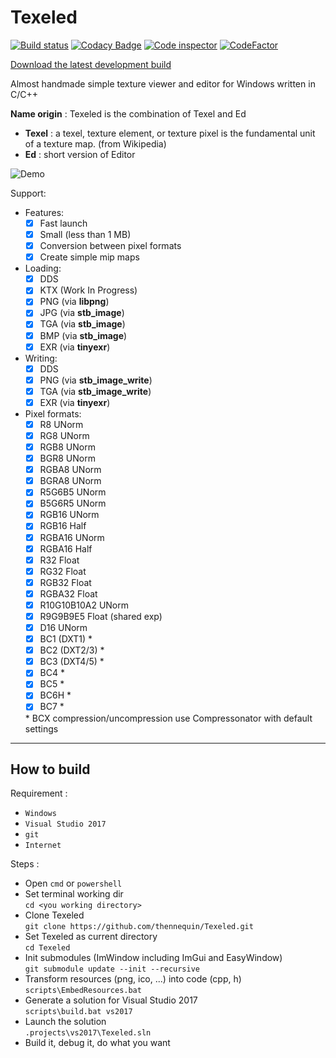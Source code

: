 # Texeled

[![Build status](https://ci.appveyor.com/api/projects/status/4oxhg62kiwrglghb/branch/master?svg=true)](https://ci.appveyor.com/project/thennequin/texeled/branch/master)
[![Codacy Badge](https://api.codacy.com/project/badge/Grade/3994ad06b426497191628431c945fa5e)](https://www.codacy.com/app/thennequin/Texeled?utm_source=github.com&amp;utm_medium=referral&amp;utm_content=thennequin/Texeled&amp;utm_campaign=Badge_Grade)
[![Code inspector](https://www.code-inspector.com/project/8737/score/svg)](https://frontend.code-inspector.com/project/8737/dashboard)
[![CodeFactor](https://www.codefactor.io/repository/github/thennequin/texeled/badge/master)](https://www.codefactor.io/repository/github/thennequin/texeled/overview/master)

[Download the latest development build](https://ci.appveyor.com/api/projects/thennequin/texeled/artifacts/.out/Texeled_x64.exe?branch=master&job=Configuration%3A%20Release;%20Platform%3A%20x64)

Almost handmade simple texture viewer and editor for Windows written in C/C++

**Name origin** : Texeled is the combination of Texel and Ed
  * **Texel** : a texel, texture element, or texture pixel is the fundamental unit of a texture map. (from Wikipedia)
  * **Ed** : short version of Editor

![Demo](https://raw.githubusercontent.com/wiki/thennequin/Texeled/images/Texeled.gif)

Support:
- Features:
  - [x] Fast launch
  - [x] Small (less than 1 MB)
  - [x] Conversion between pixel formats
  - [x] Create simple mip maps
    
- Loading:
  - [x] DDS
  - [x] KTX (Work In Progress)
  - [x] PNG (via **libpng**)
  - [x] JPG (via **stb_image**)
  - [x] TGA (via **stb_image**)
  - [x] BMP (via **stb_image**)
  - [x] EXR (via **tinyexr**)
    
- Writing:
  - [x] DDS
  - [x] PNG (via **stb_image_write**)
  - [x] TGA (via **stb_image_write**)
  - [X] EXR (via **tinyexr**)
  
- Pixel formats:
  - [x] R8 UNorm
  - [x] RG8 UNorm
  - [x] RGB8 UNorm
  - [x] BGR8 UNorm
  - [x] RGBA8 UNorm
  - [x] BGRA8 UNorm
  - [x] R5G6B5 UNorm
  - [x] B5G6R5 UNorm
  - [x] RGB16 UNorm
  - [x] RGB16 Half
  - [x] RGBA16 UNorm
  - [x] RGBA16 Half
  - [x] R32 Float
  - [x] RG32 Float
  - [x] RGB32 Float
  - [x] RGBA32 Float
  - [x] R10G10B10A2 UNorm
  - [x] R9G9B9E5 Float (shared exp)
  - [x] D16 UNorm
  - [x] BC1 (DXT1) *
  - [x] BC2 (DXT2/3) *
  - [x] BC3 (DXT4/5) *
  - [x] BC4 *
  - [x] BC5 *
  - [x] BC6H * 
  - [x] BC7 *
 
  \* BCX compression/uncompression use Compressonator with default settings

---

## How to build

Requirement :
  - ``Windows``
  - ``Visual Studio 2017``
  - ``git``
  - ``Internet``

Steps :
  - Open ``cmd`` or ``powershell``
  - Set terminal working dir\
    ``cd <you working directory>``
  - Clone Texeled \
    ``git clone https://github.com/thennequin/Texeled.git``
  - Set Texeled as current directory \
    ``cd Texeled``
  - Init submodules (ImWindow including ImGui and EasyWindow) \
    ``git submodule update --init --recursive``
  - Transform resources (png, ico, ...) into code (cpp, h) \
     ``scripts\EmbedResources.bat``
  - Generate a solution for Visual Studio 2017\
    ``scripts\build.bat vs2017``
  - Launch the solution \
    ``.projects\vs2017\Texeled.sln``
  - Build it, debug it, do what you want
